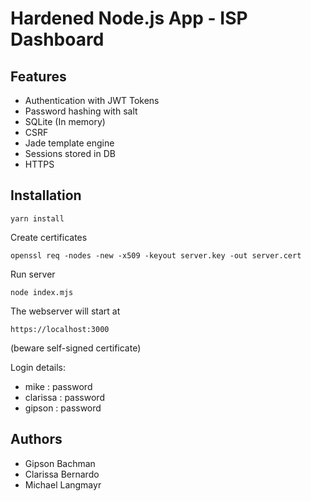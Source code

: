 # Hardened Node.js App - ISP Dashboard
## Features
 - Authentication with JWT Tokens
 - Password hashing with salt
 - SQLite (In memory)
 - CSRF
 - Jade template engine
 - Sessions stored in DB
 - HTTPS

## Installation
```
yarn install
```
Create certificates
```
openssl req -nodes -new -x509 -keyout server.key -out server.cert
```
Run server
```
node index.mjs
```

The webserver will start at
```
https://localhost:3000
```
(beware self-signed certificate)

Login details:
- mike : password
- clarissa : password
- gipson : password

## Authors
 - Gipson Bachman
 - Clarissa Bernardo
 - Michael Langmayr